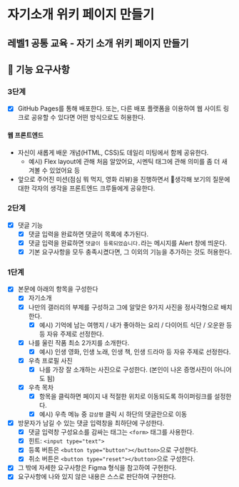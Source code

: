 # 자기소개 위키 페이지 만들기

## 레벨1 공통 교육 - 자기 소개 위키 페이지 만들기

## 🎯 기능 요구사항

### 3단계

- [x] GitHub Pages를 통해 배포한다.
      또는, 다른 배포 플랫폼을 이용하여 웹 사이트 링크로 공유할 수 있다면 어떤 방식으로도 허용한다.

#### 웹 프론트엔드

- 자신이 새롭게 배운 개념(HTML, CSS)도 데일리 미팅에서 함께 공유한다.
  - 예시) Flex layout에 관해 처음 알았어요, 시멘틱 태그에 관해 의미를 좀 더 새겨볼 수 있었어요 등
- 앞으로 주어진 미션(점심 뭐 먹지, 영화 리뷰)을 진행하면서 🤔생각해 보기의 질문에 대한 각자의 생각을 프론트엔드 크루들에게 공유한다.

### 2단계

- [x] 댓글 기능
  - [x] 댓글 입력을 완료하면 댓글이 목록에 추가된다.
  - [x] 댓글 입력을 완료하면 `댓글이 등록되었습니다.`라는 메시지를 Alert 창에 띄운다.
  - [x] 기본 요구사항을 모두 충족시켰다면, 그 이외의 기능을 추가하는 것도 허용한다.

### 1단계

- [x] 본문에 아래의 항목을 구성한다
  - [x] 자기소개
  - [x] 나만의 갤러리의 부제를 구성하고 그에 알맞은 9가지 사진을 정사각형으로 배치한다.
    - [x] 예시) 기억에 남는 여행지 / 내가 좋아하는 요리 / 다이어트 식단 / 오운완 등등 자유 주제로 선정한다.
  - [x] 나를 울린 작품 최소 2가지를 소개한다.
    - [x] 예시) 인생 영화, 인생 노래, 인생 책, 인생 드라마 등 자유 주제로 선정한다.
  - [x] 우측 프로필 사진
    - [x] 나를 가장 잘 소개하는 사진으로 구성한다. (본인이 나온 증명사진이 아니어도 됨)
  - [x] 우측 목차
    - [x] 항목을 클릭하면 페이지 내 적절한 위치로 이동되도록 하이퍼링크를 설정한다.
    - [x] 예시) 우측 메뉴 중 `감상평` 클릭 시 하단의 댓글란으로 이동
- [x] 방문자가 남길 수 있는 댓글 입력창을 최하단에 구성한다.
  - [x] 댓글 입력창 구성요소를 감싸는 태그는 `<form>` 태그를 사용한다.
  - [x] 힌트: `<input type="text">`
  - [x] 등록 버튼은 `<button type="button"></button>`으로 구성한다.
  - [x] 취소 버튼은 `<button type="reset"></button>`으로 구성한다.
- [x] 그 밖에 자세한 요구사항은 Figma 형식을 참고하여 구현한다.
- [x] 요구사항에 나와 있지 않은 내용은 스스로 판단하여 구현한다.

